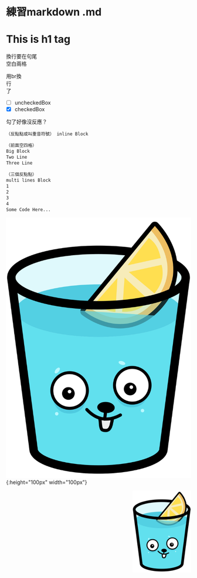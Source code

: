 # 練習markdown .md
<h1>This is h1 tag</h1>

換行要在句尾  
空白兩格  

用br換<br>行<br />了  

- [ ] uncheckedBox  
- [x] checkedBox  

勾了好像沒反應？  


`（反點點或叫重音符號） inline Block`

    （前面空四格）
    Big Block
    Two Line
    Three Line

```
（三個反點點）
multi lines Block
1
2
3
4
Some Code Here...
```

![image](https://raw.githubusercontent.com/gin-gonic/logo/master/color.png "這是GIN"){:height="100px" width="100px"}

<img align="right" width="159px" src="https://raw.githubusercontent.com/gin-gonic/logo/master/color.png">
